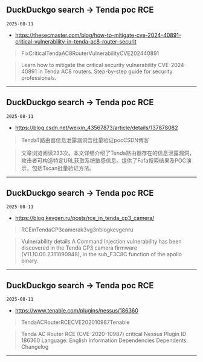## DuckDuckgo search -> Tenda poc RCE
`2025-08-11`

* https://thesecmaster.com/blog/how-to-mitigate-cve-2024-40891-critical-vulnerability-in-tenda-ac8-router-securit

<blockquote>
 FixCriticalTendaAC8RouterVulnerabilityCVE202440891
</blockquote>
<blockquote>
Learn how to mitigate the critical security vulnerability CVE-2024-40891 in Tenda AC8 routers. Step-by-step guide for security professionals.
</blockquote>

---

## DuckDuckgo search -> Tenda poc RCE
`2025-08-11`

* https://blog.csdn.net/weixin_43567873/article/details/137878082

<blockquote>
 TendaT路由器信息泄露漏洞含批量验证pocCSDN博客
</blockquote>
<blockquote>
文章浏览阅读233次。本文详细介绍了Tenda路由器存在的信息泄露漏洞，攻击者可构造特定URL获取系统敏感信息。提供了Fofa搜索结果及POC演示，包括Tscan批量验证方法。
</blockquote>

---

## DuckDuckgo search -> Tenda poc RCE
`2025-08-11`

* https://blog.kevgen.ru/posts/rce_in_tenda_cp3_camera/

<blockquote>
 RCEinTendaCP3camerak3vg3nblogkevgenru
</blockquote>
<blockquote>
Vulnerability details A Command Injection vulnerability has been discovered in the Tenda CP3 camera firmware (V11.10.00.2311090948), in the sub_F3C8C function of the apollo binary.
</blockquote>

---

## DuckDuckgo search -> Tenda poc RCE
`2025-08-11`

* https://www.tenable.com/plugins/nessus/186360

<blockquote>
 TendaACRouterRCECVE202010987Tenable
</blockquote>
<blockquote>
Tenda AC Router RCE (CVE-2020-10987) critical Nessus Plugin ID 186360 Language: English Information Dependencies Dependents Changelog
</blockquote>

---


